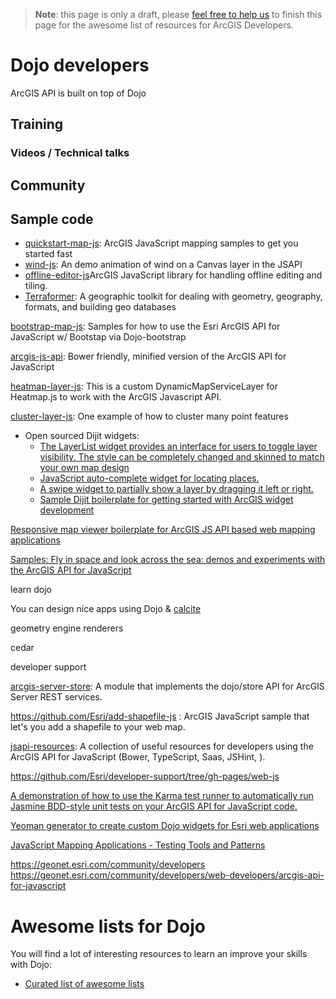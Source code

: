 > **Note**: this page is only a draft, please [feel free to help us](https://github.com/hhkaos/awesome-arcgis#contributions) to finish this page for the awesome list of resources for ArcGIS Developers.

# Dojo developers
<!-- START doctoc -->
<!-- END doctoc -->

ArcGIS API is built on top of Dojo

## Training
### Videos / Technical talks
## Community
## Sample code
* [quickstart-map-js](https://github.com/Esri/quickstart-map-js): ArcGIS JavaScript mapping samples to get you started fast
* [wind-js](https://github.com/Esri/wind-js): An demo animation of wind on a Canvas layer in the JSAPI
* [offline-editor-js](https://github.com/Esri/offline-editor-js)ArcGIS JavaScript library for handling offline editing and tiling.
* [Terraformer](https://github.com/Esri/Terraformer): A geographic toolkit for dealing with geometry, geography, formats, and building geo databases

[bootstrap-map-js](https://github.com/Esri/dojo-bootstrap-map-js): Samples for how to use the Esri ArcGIS API for JavaScript w/ Bootstap via Dojo-bootstrap

[arcgis-js-api](https://github.com/Esri/arcgis-js-api): Bower friendly, minified version of the ArcGIS API for JavaScript

[heatmap-layer-js](https://github.com/Esri/heatmap-layer-js): This is a custom DynamicMapServiceLayer for Heatmap.js to work with the ArcGIS Javascript API.

[cluster-layer-js](https://github.com/Esri/cluster-layer-js): One example of how to cluster many point features


* Open sourced Dijit widgets:
  * [The LayerList widget provides an interface for users to toggle layer visibility. The style can be completely changed and skinned to match your own map design](https://github.com/Esri/arcgis-dijit-layer-list)
  * [JavaScript auto-complete widget for locating places.](https://github.com/Esri/arcgis-dijit-geocoder-js)
  * [A swipe widget to partially show a layer by dragging it left or right.](https://github.com/Esri/arcgis-dijit-layer-swipe-js)
  * [Sample Dijit boilerplate for getting started with ArcGIS widget development](https://github.com/Esri/arcgis-dijit-sample-js)

[Responsive map viewer boilerplate for ArcGIS JS API based web mapping applications](https://github.com/Esri/responsive-map-js)


[Samples: Fly in space and look across the sea: demos and experiments with the ArcGIS API for JavaScript](https://github.com/jwasilgeo/esri-experiments)

learn dojo

You can design nice apps using Dojo & [calcite](../calcite)

geometry engine
renderers

cedar

developer support

[arcgis-server-store](https://github.com/thollingshead/arcgis-server-store):
A module that implements the dojo/store API for ArcGIS Server REST services.

https://github.com/Esri/add-shapefile-js : ArcGIS JavaScript sample that let's you add a shapefile to your web map.

[jsapi-resources](https://github.com/Esri/jsapi-resources): A collection of useful resources for developers using the ArcGIS API for JavaScript (Bower, TypeScript, Saas, JSHint, ).

https://github.com/Esri/developer-support/tree/gh-pages/web-js

[A demonstration of how to use the Karma test runner to automatically run Jasmine BDD-style unit tests on your ArcGIS API for JavaScript code.](https://github.com/tomwayson/esri-karma-tutorial)

[Yeoman generator to create custom Dojo widgets for Esri web applications](https://github.com/tomwayson/generator-esri-widget)

[JavaScript Mapping Applications - Testing Tools and Patterns](http://www.esri.com/videos/watch?videoid=4281&channelid=LegacyVideo&isLegacy=true&title=javascript-mapping-applications---testing-tools-and-patterns)

https://geonet.esri.com/community/developers
https://geonet.esri.com/community/developers/web-developers/arcgis-api-for-javascript

# Awesome lists for Dojo
You will find a lot of interesting resources to learn an improve your skills
with Dojo:
* [Curated list of awesome lists](https://github.com/sindresorhus/awesome)
